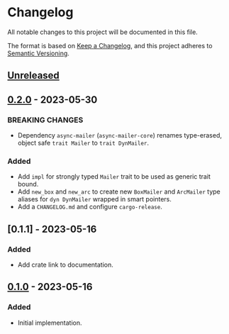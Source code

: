 # Changelog

All notable changes to this project will be documented in this file.

The format is based on [Keep a Changelog](https://keepachangelog.com/en/1.0.0/),
and this project adheres to [Semantic Versioning](https://semver.org/spec/v2.0.0.html).

<!-- next-header -->

## [Unreleased] <!-- release-date -->

## [0.2.0] - 2023-05-30

### BREAKING CHANGES

- Dependency `async-mailer` (`async-mailer-core`) renames type-erased, object safe `trait Mailer` to `trait DynMailer`.

### Added

- Add `impl` for strongly typed `Mailer` trait to be used as generic trait bound.
- Add `new_box` and `new_arc` to create new `BoxMailer` and `ArcMailer` type aliases for `dyn DynMailer` wrapped in smart pointers.
- Add a `CHANGELOG.md` and configure `cargo-release`.

## [0.1.1] - 2023-05-16

### Added

- Add crate link to documentation.

## [0.1.0] - 2023-05-16

### Added

- Initial implementation.

<!-- next-url -->
[Unreleased]: https://github.com/LeoniePhiline/async-mailer/compare/async-mailer-smtp-v0.2.0...HEAD
[0.2.0]: https://github.com/LeoniePhiline/async-mailer/compare/async-mailer-smtp-v0.1.1...async-mailer-smtp-v0.2.0
[0.1.2]: https://github.com/LeoniePhiline/async-mailer/compare/async-mailer-smtp-v0.1.0...async-mailer-smtp-v0.1.1
[0.1.0]: https://github.com/LeoniePhiline/async-mailer/releases/tag/async-mailer-smtp-v0.1.0
